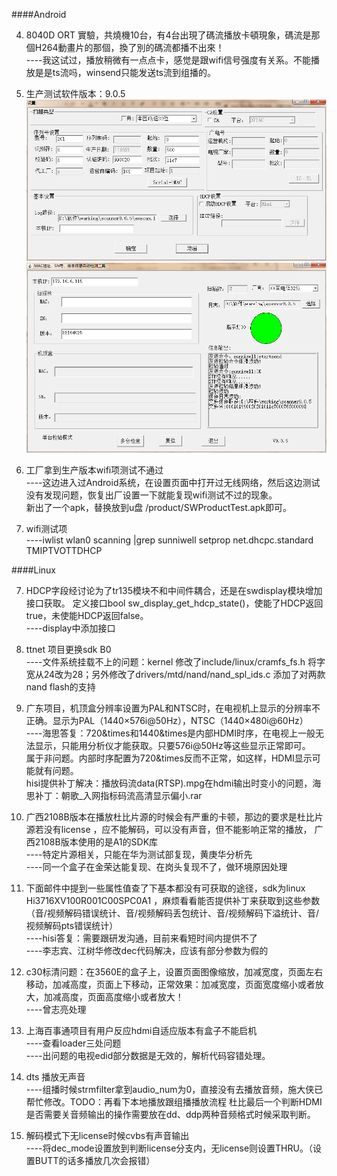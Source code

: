 
####Android




4. 8040D  ORT 實驗，共燒機10台，有4台出現了碼流播放卡頓現象，碼流是那個H264動畫片的那個，換了別的碼流都播不出來！   
     ----我这试过，播放稍微有一点点卡，感觉是跟wifi信号强度有关系。不能播放是是ts流吗，winsend只能发送ts流到组播的。  

3. 生产测试软件版本：9.0.5  
![pic_002](res/linux_android杂项问题单/linux_android_002.png)  
![pic_001](res/linux_android杂项问题单/linux_android_001.png)  

2. 工厂拿到生产版本wifi项测试不通过  
     ----这边进入过Android系统，在设置页面中打开过无线网络，然后这边测试没有发现问题，恢复出厂设置一下就能复现wifi测试不过的现象。  
    新出了一个apk，替换放到u盘 /product/SWProductTest.apk即可。  

1. wifi测试项  
     ----iwlist wlan0 scanning |grep sunniwell 
setprop net.dhcpc.standard  TMIPTVOTTDHCP  



####Linux



7. HDCP字段经讨论为了tr135模块不和中间件耦合，还是在swdisplay模块增加接口获取。
定义接口bool sw_display_get_hdcp_state()，使能了HDCP返回true，未使能HDCP返回false。  
     ----display中添加接口  

6. ttnet 项目更换sdk B0  
     ----文件系统挂载不上的问题：kernel 修改了include/linux/cramfs_fs.h 将字宽从24改为28；另外修改了drivers/mtd/nand/nand_spl_ids.c 添加了对两款nand flash的支持  

5. 广东项目，机顶盒分辨率设置为PAL和NTSC时，在电视机上显示的分辨率不正确。显示为PAL（1440&times;576i@50Hz），NTSC（1440&times;480i@60Hz）  
     ----海思答复：720&times和1440&times是内部HDMI时序，在电视上一般无法显示，只能用分析仪才能获取。只要576i@50Hz等这些显示正常即可。  
     属于非问题。内部时序配置为720&times反而不正常，如这样，HDMI显示可能就有问题。  
     hisi提供补丁解决：播放码流data(RTSP).mpg在hdmi输出时变小的问题，海思补丁：朝歌_入网指标码流高清显示偏小.rar  
 

4. 广西2108B版本在播放杜比片源的时候会有严重的卡顿，那边的要求是杜比片源若没有license ，应不能解码，可以没有声音，但不能影响正常的播放， 广西2108B版本使用的是A1的SDK库  
     ----特定片源相关，只能在华为测试部复现，黄庚华分析先  
     ----同一个盒子在金荣达能复现、在岗头复现不了，做环境原因处理  

3. 下面邮件中提到一些属性值查了下基本都没有可获取的途径，sdk为linux Hi3716XV100R001C00SPC0A1 ，麻烦看看能否提供补丁来获取到这些参数（音/视频解码错误统计、音/视频解码丢包统计、音/视频解码下溢统计、音/视频解码pts错误统计）  
     ----hisi答复：需要跟研发沟通，目前来看短时间内提供不了  
     ----李志宾、江树华修改dec代码解决，应该有部分参数为假的  

2. c30标清问题：在3560E的盒子上，设置页面图像缩放，加减宽度，页面左右移动，加减高度，页面上下移动，正常效果：加减宽度，页面宽度缩小或者放大，加减高度，页面高度缩小或者放大！  
    ----曾志亮处理  

1. 上海百事通项目有用户反应hdmi自适应版本有盒子不能启机  
    ----查看loader三处问题  
    ----出问题的电视edid部分数据是无效的，解析代码容错处理。  





2. dts 播放无声音  
     ----组播时候strmfilter拿到audio_num为0，直接没有去播放音频，施大侠已帮忙修改。TODO：再看下本地播放跟组播播放流程
     杜比最后一个判断HDMI是否需要关音频输出的操作需要放在dd、ddp两种音频格式时候采取判断。  

1. 解码模式下无license时候cvbs有声音输出  
     ----将dec_mode设置放到判断license分支内，无license则设置THRU。（设置BUTT的话多播放几次会报错）  
